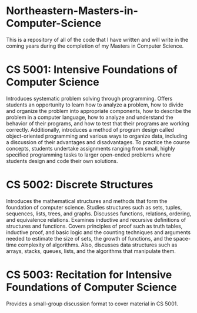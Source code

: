 # Northeastern-Masters-in-Computer-Science
This is a repository of all of the code that I have written and will write in the coming years during the completion of my Masters in Computer Science. 
# CS 5001: Intensive Foundations of Computer Science
Introduces systematic problem solving through programming. Offers students an opportunity to learn how to analyze a problem, how to divide and organize the problem into appropriate components, how to describe the problem in a computer language, how to analyze and understand the behavior of their programs, and how to test that their programs are working correctly. Additionally, introduces a method of program design called object-oriented programming and various ways to organize data, including a discussion of their advantages and disadvantages. To practice the course concepts, students undertake assignments ranging from small, highly specified programming tasks to larger open-ended problems where students design and code their own solutions.
# CS 5002: Discrete Structures
Introduces the mathematical structures and methods that form the foundation of computer science. Studies structures such as sets, tuples, sequences, lists, trees, and graphs. Discusses functions, relations, ordering, and equivalence relations. Examines inductive and recursive definitions of structures and functions. Covers principles of proof such as truth tables, inductive proof, and basic logic and the counting techniques and arguments needed to estimate the size of sets, the growth of functions, and the space-time complexity of algorithms. Also, discusses data structures such as arrays, stacks, queues, lists, and the algorithms that manipulate them.
# CS 5003: Recitation for Intensive Foundations of Computer Science
Provides a small-group discussion format to cover material in CS 5001.
